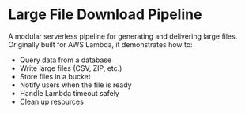 # Large File Download Pipeline

A modular serverless pipeline for generating and delivering large files.
Originally built for AWS Lambda, it demonstrates how to:
- Query data from a database
- Write large files (CSV, ZIP, etc.)
- Store files in a bucket
- Notify users when the file is ready
- Handle Lambda timeout safely
- Clean up resources
